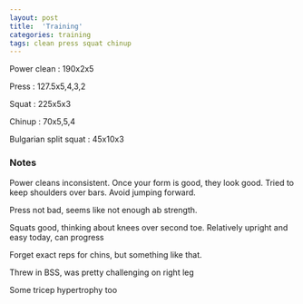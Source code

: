 ```yaml
---
layout: post
title:  'Training'
categories: training
tags: clean press squat chinup
---
```


Power clean :   190x2x5

Press   :   127.5x5,4,3,2

Squat   :   225x5x3

Chinup  :   70x5,5,4

Bulgarian split squat : 45x10x3

### Notes

Power cleans inconsistent. Once your form is good, they look good. Tried to keep shoulders over bars. Avoid jumping forward.

Press not bad, seems like not enough ab strength.

Squats good, thinking about knees over second toe. Relatively upright and easy today, can progress

Forget exact reps for chins, but something like that.

Threw in BSS, was pretty challenging on right leg

Some tricep hypertrophy too
